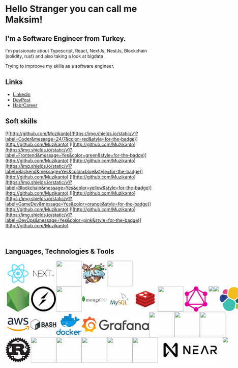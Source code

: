 # Hello Stranger you can call me Maksim!

## I'm a Software Engineer from Turkey.

I'm passionate about Typescript, React, NextJs, NestJs, Blockchain (solidity, rust) and also taking a look at bigdata

Trying to improove my skills as a software engineer.

## Links

- [Linkedin](https://www.linkedin.com/in/maksim-schiriy/)
- [DevPost](https://devpost.com/Muzikanto)
- [HabrCareer](https://career.habr.com/muzikanto)

## Soft skills

[![http://github.com/Muzikanto](https://img.shields.io/static/v1?label=Coder&message=24/7&color=red&style=for-the-badge)](http://github.com/Muzikanto)
[![http://github.com/Muzikanto](https://img.shields.io/static/v1?label=Frontend&message=Yes&color=green&style=for-the-badge)](http://github.com/Muzikanto)
[![http://github.com/Muzikanto](https://img.shields.io/static/v1?label=Backend&message=Yes&color=blue&style=for-the-badge)](http://github.com/Muzikanto)
[![http://github.com/Muzikanto](https://img.shields.io/static/v1?label=Blockchain&message=Yes&color=yellow&style=for-the-badge)](http://github.com/Muzikanto)
[![http://github.com/Muzikanto](https://img.shields.io/static/v1?label=GameDev&message=Yes&color=orange&style=for-the-badge)](http://github.com/Muzikanto)
[![http://github.com/Muzikanto](https://img.shields.io/static/v1?label=DevOps&message=Yes&color=pink&style=for-the-badge)](http://github.com/Muzikanto)

<br/>

## Languages, Technologies & Tools

<div style="display: flex; flex: 1; align-items: center; flex-direction: row; width: 100%;>

  <img height="80" src="https://raw.githubusercontent.com/github/explore/80688e429a7d4ef2fca1e82350fe8e3517d3494d/topics/typescript/typescript.png">
  <img height="80" src="https://raw.githubusercontent.com/github/explore/80688e429a7d4ef2fca1e82350fe8e3517d3494d/topics/react/react.png">
  <img height="80" src="https://raw.githubusercontent.com/github/explore/28b02bbc9ad9f7a503c43775aebeb515dc2da5fc/topics/nextjs/nextjs.png">
  <img height="80" width="80" src="https://github.com/mui/material-ui/raw/master/docs/public/static/logo.svg">
  <img height="80" width="80" src="https://raw.githubusercontent.com/github/explore/b7c8510756ee50efb38d1f01896e72b7a9737296/topics/phaser/phaser.png">
  <img height="80" width="80" src="https://github.com/ant-design.png?size=40">                                                                                                                                                                                                                                                        
</div>
<div style="display: flex; flex: 1; align-items: center; flex-direction: row; width: 100%;>
  <img height="80" src="https://github.com/nestjs.png?size=40">
  <img height="80" src="https://raw.githubusercontent.com/github/explore/80688e429a7d4ef2fca1e82350fe8e3517d3494d/topics/nodejs/nodejs.png">
  <img height="80" width="80" src="https://raw.githubusercontent.com/github/explore/3b2a1369c4274c39f100275756e61c981a41b5e4/topics/socket-io/socket-io.png">
  <img height="80" width="80" src="https://github.com/rabbitmq.png?size=80">
  <img height="80" width="80" src="https://raw.githubusercontent.com/github/explore/80688e429a7d4ef2fca1e82350fe8e3517d3494d/topics/mongodb/mongodb.png">
  <img height="80" width="80" src="https://raw.githubusercontent.com/github/explore/80688e429a7d4ef2fca1e82350fe8e3517d3494d/topics/mysql/mysql.png">
  <img height="80" width="80" src="https://raw.githubusercontent.com/github/explore/80688e429a7d4ef2fca1e82350fe8e3517d3494d/topics/redis/redis.png">
  <img height="80" width="80" src="https://github.com/ClickHouse.png?size=40">
  <img height="80" src="https://raw.githubusercontent.com/github/explore/80688e429a7d4ef2fca1e82350fe8e3517d3494d/topics/graphql/graphql.png">
  <img height="80" src="https://seeklogo.com/images/A/apollo-logo-DC7DD3C444-seeklogo.com.png" />
  <img height="80" src="https://github.com/typeorm.png?size=40" />
  <img height="80" width="80" src="https://raw.githubusercontent.com/github/explore/d73b58ded658144cd29547485b8537306012eb86/topics/elasticsearch/elasticsearch.png">
</div>
<div style="display: flex; flex: 1; align-items: center; flex-direction: row; width: 100%;>
  <img height="80" width="80" src="https://raw.githubusercontent.com/github/explore/80688e429a7d4ef2fca1e82350fe8e3517d3494d/topics/webpack/webpack.png">
  <img height="80" width="80" src="https://raw.githubusercontent.com/github/explore/80688e429a7d4ef2fca1e82350fe8e3517d3494d/topics/aws/aws.png">
  <img height="80" width="80" src="https://raw.githubusercontent.com/github/explore/80688e429a7d4ef2fca1e82350fe8e3517d3494d/topics/bash/bash.png">
  <img height="80" width="80" src="https://raw.githubusercontent.com/github/explore/80688e429a7d4ef2fca1e82350fe8e3517d3494d/topics/docker/docker.png">
  <img height="50" src="https://github.com/grafana/grafana/blob/main/docs/logo-horizontal.png">
  <img height="80" width="80" src="https://github.com/prometheus.png?size=80">
  <img height="80" width="80" src="https://github.com/portainer.png?size=80">  
  <img height="80" width="80" src="https://github.com/vercel.png?size=40">                                                                               
</div>
<div style="display: flex; flex: 1; align-items: center; flex-direction: row; width: 100%;>
  <img height="80" src="https://raw.githubusercontent.com/github/explore/ba9de12f88fd08825c51928e91f1678cb5c94b26/topics/solidity/solidity.png">
  <img height="80" src="https://raw.githubusercontent.com/github/explore/80688e429a7d4ef2fca1e82350fe8e3517d3494d/topics/rust/rust.png">
  <img height="80" width="80" src="https://github.com/ethereum.png?size=80">
  <img height="80" width="80" src="https://github.com/solana-labs.png?size=80">
  <img height="80" width="80" src="https://github.com/metaplex-foundation.png?size=80">
  <img height="80" width="80" src="https://github.com/binance-exchange.png?size=80">
  <img height="80" width="80" src="https://github.com/maticnetwork/matic-docs/raw/master/static/img/polygon-logo.png">
  <img height="80" src="https://github.com/near/nearcore/raw/master/docs/images/logo.svg">  
  <img height="80" src="https://avatars.githubusercontent.com/u/38020273?s=200&v=4">  
  
</div>
